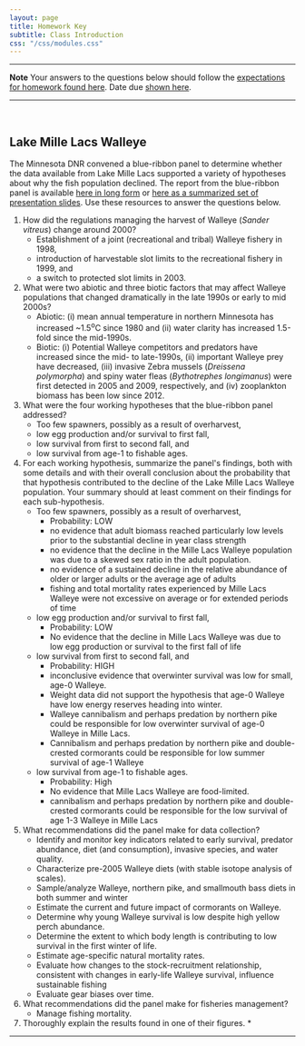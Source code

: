 ```yaml
---
layout: page
title: Homework Key
subtitle: Class Introduction
css: "/css/modules.css"
---
```


----

<div class="alert alert-warning">
  <strong>Note</strong> Your answers to the questions below should follow the <a href="../../resources/hwformat" target="_blank">expectations for homework found here</a>. Date due <a href="../../resources/Dates-Current" target="_blank">shown here</a>.
</div>

----

<br>

## Lake Mille Lacs Walleye

The Minnesota DNR convened a blue-ribbon panel to determine whether the data available from Lake Mille Lacs supported a variety of hypotheses about why the fish population declined. The report from the blue-ribbon panel is available [here in long form](MilleLacs_Report.pdf) or [here as a summarized set of presentation slides](MilleLacs_Report_Presentation.pdf). Use these resources to answer the questions below.

1. How did the regulations managing the harvest of Walleye (*Sander vitreus*) change around 2000?
    * Establishment of a joint (recreational and tribal) Walleye fishery in 1998,
    * introduction of harvestable slot limits to the recreational fishery in 1999, and
    * a switch to protected slot limits in 2003.
1. What were two abiotic and three biotic factors that may affect Walleye populations that changed dramatically in the late 1990s or early to mid 2000s?
    * Abiotic: (i) mean annual temperature in northern Minnesota has increased ~1.5<sup>o</sup>C since 1980 and (ii) water clarity has increased 1.5-fold since the mid-1990s.
    * Biotic: (i) Potential Walleye competitors and predators have increased since the mid- to late-1990s, (ii) important Walleye prey have decreased, (iii) invasive Zebra mussels (*Dreissena polymorpha*) and spiny water fleas (*Bythotrephes longimanus*) were first detected in 2005 and 2009, respectively, and (iv) zooplankton biomass has 
been low since 2012.
1. What were the four working hypotheses that the blue-ribbon panel addressed?
    * Too few spawners, possibly as a result of overharvest,
    * low egg production and/or survival to first fall,
    * low survival from first to second fall, and 
    * low survival from age-1 to fishable ages.
1. For each working hypothesis, summarize the panel's findings, both with some details and with their overall conclusion about the probability that that hypothesis contributed to the decline of the Lake Mille Lacs Walleye population. Your summary should at least comment on their findings for each sub-hypothesis.
    * Too few spawners, possibly as a result of overharvest,
        * Probability: LOW
        * no evidence that adult biomass reached particularly low levels prior to the substantial decline in year class strength
        * no evidence that the decline in the Mille Lacs Walleye population was due to a skewed sex ratio in the adult population.
        * no evidence of a sustained decline in the relative abundance of older or larger adults or the average age of adults
        * fishing and total mortality rates experienced by Mille Lacs Walleye were not excessive on average or for extended periods of time
    * low egg production and/or survival to first fall,
        * Probability: LOW
        * No evidence that the decline in Mille Lacs Walleye was due to low egg production or survival to the first fall of life
    * low survival from first to second fall, and 
        * Probability: HIGH
        * inconclusive evidence that overwinter survival was low for small, age-0 Walleye.
        * Weight data did not support the hypothesis that age-0 Walleye have low energy reserves heading into winter.
        * Walleye cannibalism and perhaps predation by northern pike could be responsible for low overwinter survival of age-0 Walleye in Mille Lacs.
        * Cannibalism and perhaps predation by northern pike and double-crested cormorants could be responsible for low summer survival of age-1 Walleye
    * low survival from age-1 to fishable ages.
        * Probability: High
        * No evidence that Mille Lacs Walleye are food-limited.
        * cannibalism and perhaps predation by northern pike and double-crested cormorants could be responsible for the low survival of age 1-3 Walleye in Mille Lacs
1. What recommendations did the panel make for data collection?
    * Identify and monitor key indicators related to early survival, predator abundance, diet (and consumption), invasive species, and water quality.
    * Characterize pre-2005 Walleye diets (with stable isotope analysis of scales).
    * Sample/analyze Walleye, northern pike, and smallmouth bass diets in both summer and winter
    * Estimate the current and future impact of cormorants on Walleye.
    * Determine why young Walleye survival is low despite high yellow perch abundance.
    * Determine the extent to which body length is contributing to low survival in the first winter of life.
    * Estimate age-specific natural mortality rates.
    * Evaluate how changes to the stock-recruitment relationship, consistent with changes in early-life Walleye survival, influence sustainable fishing
    * Evaluate gear biases over time.
1. What recommendations did the panel make for fisheries management?
    * Manage fishing mortality.
1. Thoroughly explain the results found in one of their figures.
    *
    
----
